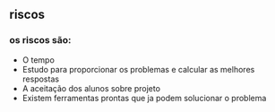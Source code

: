 ## riscos
### os riscos são:
+ O tempo
+ Estudo para proporcionar os problemas e calcular as melhores respostas 
+ A aceitação dos alunos sobre projeto
+ Existem ferramentas prontas que ja podem solucionar o problema
